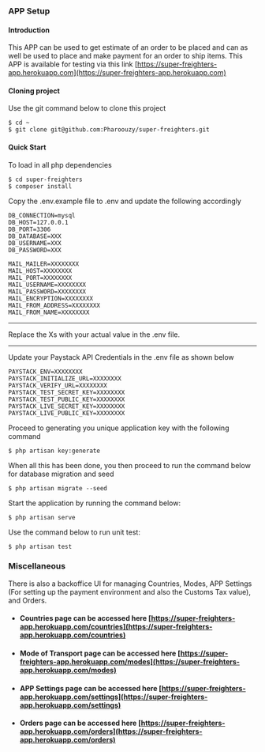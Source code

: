 ### APP Setup

#### Introduction
This APP can be used to get estimate of an order to be placed and can as well be used to place and make payment for an order to ship items.
This APP is available for testing via this link [https://super-freighters-app.herokuapp.com](https://super-freighters-app.herokuapp.com)

#### Cloning project
Use the git command below to clone this project

````
$ cd ~
$ git clone git@github.com:Pharoouzy/super-freighters.git
````

#### Quick Start
To load in all php dependencies

````
$ cd super-freighters
$ composer install
````

Copy the .env.example file to .env and update the following accordingly

````
DB_CONNECTION=mysql
DB_HOST=127.0.0.1
DB_PORT=3306
DB_DATABASE=XXX
DB_USERNAME=XXX
DB_PASSWORD=XXX

MAIL_MAILER=XXXXXXXX
MAIL_HOST=XXXXXXXX
MAIL_PORT=XXXXXXXX
MAIL_USERNAME=XXXXXXXX
MAIL_PASSWORD=XXXXXXXX
MAIL_ENCRYPTION=XXXXXXXX
MAIL_FROM_ADDRESS=XXXXXXXX
MAIL_FROM_NAME=XXXXXXXX
````

---
Replace the Xs with your actual value in the .env file.

---
Update your Paystack API Credentials in the .env file as shown below
````
PAYSTACK_ENV=XXXXXXXX
PAYSTACK_INITIALIZE_URL=XXXXXXXX
PAYSTACK_VERIFY_URL=XXXXXXXX
PAYSTACK_TEST_SECRET_KEY=XXXXXXXX
PAYSTACK_TEST_PUBLIC_KEY=XXXXXXXX
PAYSTACK_LIVE_SECRET_KEY=XXXXXXXX
PAYSTACK_LIVE_PUBLIC_KEY=XXXXXXXX
````

Proceed to generating you unique application key with the following command

````
$ php artisan key:generate
````

When all this has been done, you then proceed to run the command below for database migration and seed
````
$ php artisan migrate --seed
````

Start the application by running the command below:

````
$ php artisan serve
````

Use the command below to run unit test:

````
$ php artisan test
````

### Miscellaneous
There is also a backoffice UI for managing Countries, Modes, APP Settings (For setting up the payment environment and also the Customs Tax value), and Orders.

- #### Countries page can be accessed here [https://super-freighters-app.herokuapp.com/countries](https://super-freighters-app.herokuapp.com/countries)
  
- #### Mode of Transport page can be accessed here [https://super-freighters-app.herokuapp.com/modes](https://super-freighters-app.herokuapp.com/modes)

- #### APP Settings page can be accessed here [https://super-freighters-app.herokuapp.com/settings](https://super-freighters-app.herokuapp.com/settings)

- #### Orders page can be accessed here [https://super-freighters-app.herokuapp.com/orders](https://super-freighters-app.herokuapp.com/orders)
